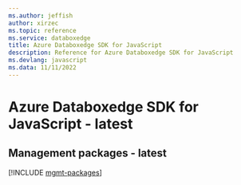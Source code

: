 ```yaml
---
ms.author: jeffish
author: xirzec
ms.topic: reference
ms.service: databoxedge
title: Azure Databoxedge SDK for JavaScript
description: Reference for Azure Databoxedge SDK for JavaScript
ms.devlang: javascript
ms.data: 11/11/2022
---
```

# Azure Databoxedge SDK for JavaScript - latest

## Management packages - latest
[!INCLUDE [mgmt-packages](databoxedge-mgmt-index.md)]